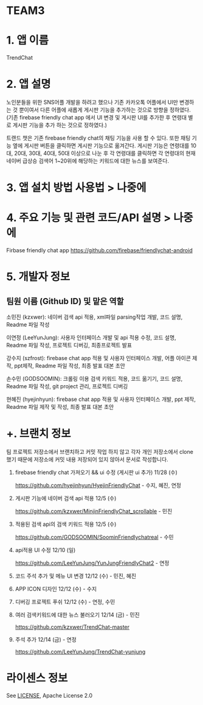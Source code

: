 # TEAM3
# 1. 앱 이름

TrendChat

# 2. 앱 설명

노인분들을 위한 SNS어플 개발을 하려고 했으나 기존 카카오톡 어플에서 UI만 변경하는 것 뿐이여서 다른 어플에 새롭게 게시판 기능을 추가하는 것으로 방향을 정하였다. (기존 firebase friendly chat app 에서 UI 변경 및 게시판 UI를 추가한 후 연령대 별로 게시판 기능을 추가 하는 것으로 정하였다.)

트랜드 챗은 기존 firebase friendly chat의 채팅 기능을 사용 할 수 있다. 또한 채팅 기능 옆에 게시판 버튼을 클릭하면 게시판 기능으로 옮겨간다. 게시판 기능은 연령대를 10대, 20대, 30대, 40대, 50대 이상으로 나눈 후 각 연령대를 클릭하면 각 연령대의 현재 네이버 급상승 검색어 1~20위에 해당하는 키워드에 대한 뉴스를 보여준다. 

# 3. 앱 설치 방법 사용법 > 나중에

# 4. 주요 기능 및 관련 코드/API 설명 > 나중에

Firbase friendly chat app https://github.com/firebase/friendlychat-android

# 5. 개발자 정보

## 팀원 이름 (Github ID) 및 맡은 역할

소민진 (kzxwer): 네이버 검색 api 적용, xml파일 parsing작업 개발, 코드 설명, Readme 파일 작성

이연정 (LeeYunJung): 사용자 인터페이스 개발 및 api 적용 수정, 코드 설명, Readme 파일 작성, 프로젝트 디버깅, 최종프로젝트 발표

강수지 (szfrost): firebase chat app 적용 및 사용자 인터페이스 개발, 어플 아이콘 제작, ppt제작, Readme 파일 작성, 최종 발표 대본 초안

손수민 (GODSOOMIN): 크롤링 이용 검색 키워드 적용, 코드 옮기기, 코드 설명, Readme 파일 작성, git project 관리, 프로젝트 디버깅

현혜진 (hyejinhyun): firebase chat app 적용 및 사용자 인터페이스 개발, ppt 제작, Readme 파일 제작 및 작성, 최종 발표 대본 초안

# +. 브랜치 정보
팀 프로젝트 저장소에서 브랜치하고 커밋 작업 하지 않고 각자 개인 저장소에서 clone 했기 때문에 저장소에 커밋 내용 저장되어 있지 않아서 문서로 작성합니다.

1. firebase friendly chat 가져오기 && ui 수정 (게시판 ui 추가) 11/28 (수)

   https://github.com/hyejinhyun/HyejinFriendlyChat - 수지, 혜진, 연정

2. 게시판 기능에 네이버 검색 api 적용 12/5 (수)

   https://github.com/kzxwer/MinjinFriendlyChat_scrollable - 민진

3. 적용된 검색 api의 검색 키워드 적용 12/5 (수)

   https://github.com/GODSOOMIN/SoominFriendlychatreal - 수민

4. api적용 UI 수정 12/10 (일)

   https://github.com/LeeYunJung/YunJungFriendlyChat2 - 연정 

5. 코드 주석 추가 및 메뉴 UI 변경 12/12 (수) - 민진, 혜진

6. APP ICON 디자인 12/12 (수) - 수지

7. 디버깅 프로젝트 푸쉬 12/12 (수) - 연정, 수민

8. 여러 검색키워드에 대한 뉴스 불러오기 12/14 (금) - 민진

   https://github.com/kzxwer/TrendChat-master

9. 주석 추가 12/14 (금) - 연정

   https://github.com/LeeYunJung/TrendChat-yunjung











# 라이센스 정보
See [LICENSE](https://github.com/GODSOOMIN/TEAM3/blob/master/LICENSE), Apache License 2.0
